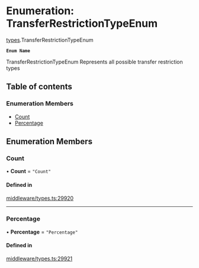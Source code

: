 # Enumeration: TransferRestrictionTypeEnum

[types](../wiki/types).TransferRestrictionTypeEnum

**`Enum Name`**

 TransferRestrictionTypeEnum
 Represents all possible transfer restriction types

## Table of contents

### Enumeration Members

- [Count](../wiki/types.TransferRestrictionTypeEnum#count)
- [Percentage](../wiki/types.TransferRestrictionTypeEnum#percentage)

## Enumeration Members

### Count

• **Count** = ``"Count"``

#### Defined in

[middleware/types.ts:29920](https://github.com/PolymeshAssociation/polymesh-sdk/blob/07b115c8/src/middleware/types.ts#L29920)

___

### Percentage

• **Percentage** = ``"Percentage"``

#### Defined in

[middleware/types.ts:29921](https://github.com/PolymeshAssociation/polymesh-sdk/blob/07b115c8/src/middleware/types.ts#L29921)
